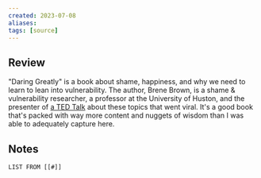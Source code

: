 ```yaml
---
created: 2023-07-08
aliases: 
tags: [source]
---
```

## Review
"Daring Greatly" is a book about shame, happiness, and why we need to learn to lean into vulnerability. The author, Brene Brown, is a shame & vulnerability researcher, a professor at the University of Huston, and the presenter of [a TED Talk](https://www.ted.com/talks/brene_brown_the_power_of_vulnerability/up-next) about these topics that went viral. It's a good book that's packed with way more content and nuggets of wisdom than I was able to adequately capture here.
## Notes
```dataview
LIST FROM [[#]]
``` 
